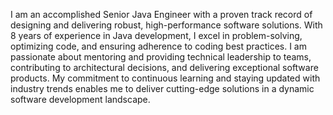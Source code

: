 I am an accomplished Senior Java Engineer with a proven track record of designing and delivering robust, high-performance software solutions. With 8 years of experience in Java development, I excel in problem-solving, optimizing code, and ensuring adherence to coding best practices. I am passionate about mentoring and providing technical leadership to teams, contributing to architectural decisions, and delivering exceptional software products. My commitment to continuous learning and staying updated with industry trends enables me to deliver cutting-edge solutions in a dynamic software development landscape.
<!---
TheDevTales/TheDevTales is a ✨ special ✨ repository because its `README.md` (this file) appears on your GitHub profile.
You can click the Preview link to take a look at your changes.
--->
